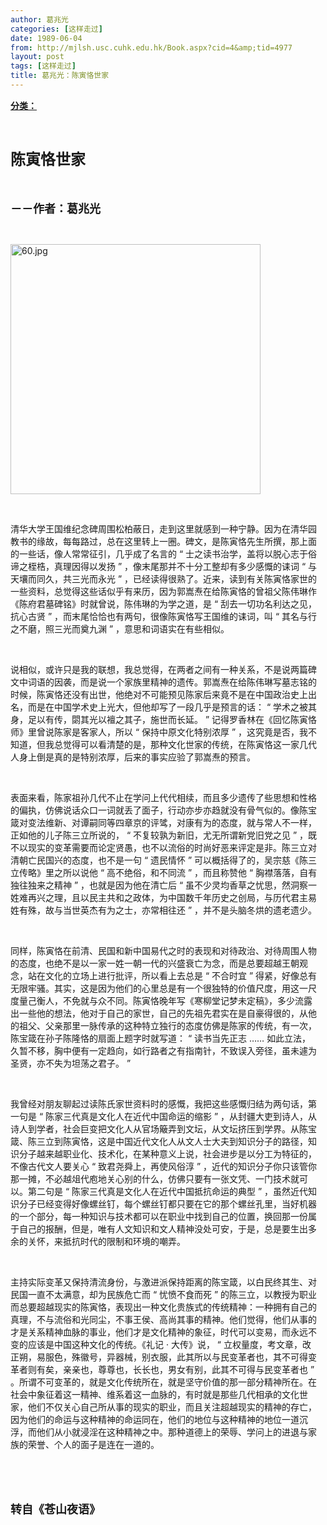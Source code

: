 ```yaml
---
author: 葛兆光
categories: [这样走过]
date: 1989-06-04
from: http://mjlsh.usc.cuhk.edu.hk/Book.aspx?cid=4&amp;tid=4977
layout: post
tags: [这样走过]
title: 葛兆光：陈寅恪世家
---
```


<div style="margin: 15px 10px 10px 0px;">
<div>
<span id="ctl00_ContentPlaceHolder1_chapter1_SubjectLabel" style="font-weight:bold;text-decoration:underline;">
   分类：
  </span>
</div>
<p class="p1">
<b>
<font size="5">
<span class="s1">
</span>
<br/>
</font>
</b>
</p>
<p class="p2">
<span class="s1">
<b>
<font size="5">
     陈寅恪世家
    </font>
</b>
</span>
</p>
<p class="p2">
<span class="s1">
<b>
<font size="4">
<br/>
</font>
</b>
</span>
</p>
<p class="p2">
<span class="s1">
<b>
<font size="4">
     －－作者：葛兆光
    </font>
</b>
</span>
</p>
<p class="p1">
<span class="s1">
</span>
<br/>
</p>
<p class="p3">
<span class="s1">
<img alt="60.jpg" border="0" height="400" src="http://mjlsh.usc.cuhk.edu.hk/medias/contents/4977/60.jpg" width="400"/>
</span>
</p>
<p class="p3">
<br/>
</p>
<p class="p2">
<span class="s1">
   清华大学王国维纪念碑周围松柏蔽日，走到这里就感到一种宁静。因为在清华园教书的缘故，每每路过，总在这里转上一圈。碑文，是陈寅恪先生所撰，那上面的一些话，像人常常征引，几乎成了名言的
  </span>
<span class="s2">
   “
  </span>
<span class="s1">
   士之读书治学，盖将以脱心志于俗谛之桎梏，真理因得以发扬
  </span>
<span class="s2">
   ”
  </span>
<span class="s1">
   ，像末尾那并不十分工整却有多少感慨的诔词
  </span>
<span class="s2">
   “
  </span>
<span class="s1">
   与天壤而同久，共三光而永光
  </span>
<span class="s2">
   ”
  </span>
<span class="s1">
   ，已经读得很熟了。近来，读到有关陈寅恪家世的一些资料，总觉得这些话似乎有来历，因为郭嵩焘在给陈寅恪的曾祖父陈伟琳作《陈府君墓碑铭》时就曾说，陈伟琳的为学之道，是
  </span>
<span class="s2">
   “
  </span>
<span class="s1">
   刮去一切功名利达之见，抗心古贤
  </span>
<span class="s2">
   ”
  </span>
<span class="s1">
   ，而末尾恰恰也有两句，很像陈寅恪写王国维的诔词，叫
  </span>
<span class="s2">
   “
  </span>
<span class="s1">
   其名与行之不磨，照三光而奠九渊
  </span>
<span class="s2">
   ”
  </span>
<span class="s1">
   ，意思和词语实在有些相似。
  </span>
</p>
<p class="p1">
<span class="s1">
</span>
<br/>
</p>
<p class="p2">
<span class="s1">
   说相似，或许只是我的联想，我总觉得，在两者之间有一种关系，不是说两篇碑文中词语的因袭，而是说一个家族里精神的遗传。郭嵩焘在给陈伟琳写墓志铭的时候，陈寅恪还没有出世，他绝对不可能预见陈家后来竟不是在中国政治史上出名，而是在中国学术史上光大，但他却写了一段几乎是预言的话：
  </span>
<span class="s2">
   “
  </span>
<span class="s1">
   学术之被其身，足以有传，閟其光以襢之其子，施世而长延。
  </span>
<span class="s2">
   ”
  </span>
<span class="s1">
   记得罗香林在《回忆陈寅恪师》里曾说陈家是客家人，所以
  </span>
<span class="s2">
   “
  </span>
<span class="s1">
   保持中原文化特别浓厚
  </span>
<span class="s2">
   ”
  </span>
<span class="s1">
   ，这究竟是否，我不知道，但我总觉得可以看清楚的是，那种文化世家的传统，在陈寅恪这一家几代人身上倒是真的是特别浓厚，后来的事实应验了郭嵩焘的预言。
  </span>
</p>
<p class="p1">
<span class="s1">
</span>
<br/>
</p>
<p class="p2">
<span class="s1">
   表面来看，陈家祖孙几代不止在学问上代代相续，而且多少遗传了些思想和性格的偏执，仿佛说话众口一词就丢了面子，行动亦步亦趋就没有骨气似的。像陈宝箴对变法维新、对谭嗣同等四章京的评骘，对康有为的态度，就与常人不一样，正如他的儿子陈三立所说的，
  </span>
<span class="s2">
   “
  </span>
<span class="s1">
   不复较孰为新旧，尤无所谓新党旧党之见
  </span>
<span class="s2">
   ”
  </span>
<span class="s1">
   ，既不以现实的变革需要而论定贤愚，也不以流俗的时尚好恶来评定是非。陈三立对清朝亡民国兴的态度，也不是一句
  </span>
<span class="s2">
   “
  </span>
<span class="s1">
   遗民情怀
  </span>
<span class="s2">
   ”
  </span>
<span class="s1">
   可以概括得了的，吴宗慈《陈三立传略》里之所以说他
  </span>
<span class="s2">
   “
  </span>
<span class="s1">
   高不绝俗，和不同流
  </span>
<span class="s2">
   ”
  </span>
<span class="s1">
   ，而且称赞他
  </span>
<span class="s2">
   “
  </span>
<span class="s1">
   胸襟落落，自有独往独来之精神
  </span>
<span class="s2">
   ”
  </span>
<span class="s1">
   ，也就是因为他在清亡后
  </span>
<span class="s2">
   “
  </span>
<span class="s1">
   虽不少灵均香草之忧思，然洞察一姓难再兴之理，且以民主共和之政体，为中国数千年历史之创局，与历代君主易姓有殊，故与当世英杰有为之士，亦常相往还
  </span>
<span class="s2">
   ”
  </span>
<span class="s1">
   ，并不是头脑冬烘的遗老遗少。
  </span>
</p>
<p class="p1">
<span class="s1">
</span>
<br/>
</p>
<p class="p2">
<span class="s1">
   同样，陈寅恪在前清、民国和新中国易代之时的表现和对待政治、对待周围人物的态度，也绝不是以一家一姓一朝一代的兴盛衰亡为念，而是总要超越王朝观念，站在文化的立场上进行批评，所以看上去总是
  </span>
<span class="s2">
   “
  </span>
<span class="s1">
   不合时宜
  </span>
<span class="s2">
   ”
  </span>
<span class="s1">
   得紧，好像总有无限牢骚。其实，这是因为他们的心里总是有一个很独特的价值尺度，用这一尺度量己衡人，不免就与众不同。陈寅恪晚年写《寒柳堂记梦未定稿》，多少流露出一些他的想法，他对于自己的家世，自己的先祖先君实在是自豪得很的，从他的祖父、父亲那里一脉传承的这种特立独行的态度仿佛是陈家的传统，有一次，陈宝箴在孙子陈隆恪的扇面上题字时就写道：
  </span>
<span class="s2">
   “
  </span>
<span class="s1">
   读书当先正志
  </span>
<span class="s2">
   ……
  </span>
<span class="s1">
   如此立法，久暂不移，胸中便有一定趋向，如行路者之有指南针，不致误入旁径，虽未遽为圣贤，亦不失为坦荡之君子。
  </span>
<span class="s2">
   ”
  </span>
</p>
<p class="p1">
<span class="s1">
</span>
<br/>
</p>
<p class="p2">
<span class="s1">
   我曾经对朋友聊起过读陈氏家世资料时的感慨，我把这些感慨归结为两句话，第一句是
  </span>
<span class="s2">
   “
  </span>
<span class="s1">
   陈家三代真是文化人在近代中国命运的缩影
  </span>
<span class="s2">
   ”
  </span>
<span class="s1">
   ，从封疆大吏到诗人，从诗人到学者，社会巨变把文化人从官场簸弄到文坛，从文坛挤压到学界。从陈宝箴、陈三立到陈寅恪，这是中国近代文化人从文人士大夫到知识分子的路径，知识分子越来越职业化、技术化，在某种意义上说，社会进步是以分工为特征的，不像古代文人要关心
  </span>
<span class="s2">
   “
  </span>
<span class="s1">
   致君尧舜上，再使风俗淳
  </span>
<span class="s2">
   ”
  </span>
<span class="s1">
   ，近代的知识分子你只该管你那一摊，不必越俎代庖地关心别的什么，仿佛只要有一张文凭、一门技术就可以。第二句是
  </span>
<span class="s2">
   “
  </span>
<span class="s1">
   陈家三代真是文化人在近代中国抵抗命运的典型
  </span>
<span class="s2">
   ”
  </span>
<span class="s1">
   ，虽然近代知识分子已经变得好像螺丝钉，每个螺丝钉都只要在它的那个螺丝孔里，当好机器的一个部分，每一种知识与技术都可以在职业中找到自己的位置，换回那一份属于自己的报酬，但是，唯有人文知识和文人精神没处可安，于是，总是要生出多余的关怀，来抵抗时代的限制和环境的嘲弄。
  </span>
</p>
<p class="p1">
<span class="s1">
</span>
<br/>
</p>
<p class="p2">
<span class="s1">
   主持实际变革又保持清流身份，与激进派保持距离的陈宝箴，以白民终其生、对民国一直不太满意，却为民族危亡而
  </span>
<span class="s2">
   “
  </span>
<span class="s1">
   忧愤不食而死
  </span>
<span class="s2">
   ”
  </span>
<span class="s1">
   的陈三立，以教授为职业而总要超越现实的陈寅恪，表现出一种文化贵族式的传统精神：一种拥有自己的真理，不与流俗和光同尘，不事王侯、高尚其事的精神。他们觉得，他们从事的才是关系精神血脉的事业，他们才是文化精神的象征，时代可以变易，而永远不变的应该是中国这种文化的传统。《礼记
  </span>
<span class="s2">
   ·
  </span>
<span class="s1">
   大传》说，
  </span>
<span class="s2">
   “
  </span>
<span class="s1">
   立权量度，考文章，改正朔，易服色，殊徽号，异器械，别衣服，此其所以与民变革者也，其不可得变革者则有矣，亲亲也，尊尊也，长长也，男女有别，此其不可得与民变革者也
  </span>
<span class="s2">
   ”
  </span>
<span class="s1">
   。所谓不可变革的，就是文化传统所在，就是坚守价值的那一部分精神所在。在社会中象征着这一精神、维系着这一血脉的，有时就是那些几代相承的文化世家，他们不仅关心自己所从事的现实的职业，而且关注超越现实的精神的存亡，因为他们的命运与这种精神的命运同在，他们的地位与这种精神的地位一道沉浮，而他们从小就浸淫在这种精神之中。那种道德上的荣辱、学问上的进退与家族的荣誉、个人的面子是连在一道的。
  </span>
</p>
<p class="p1">
<span class="s1">
</span>
<br/>
</p>
<p class="p1">
<b>
<font size="4">
<span class="s1">
</span>
<br/>
</font>
</b>
</p>
<p class="p2">
<span class="s1">
<b>
<font size="4">
     转自《苍山夜语》
    </font>
</b>
</span>
</p>
</div>
